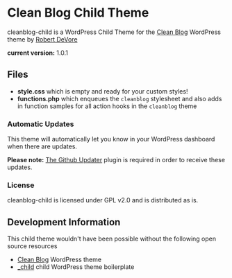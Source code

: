 # Clean Blog Child Theme

cleanblog-child is a WordPress Child Theme for the [Clean Blog](https://github.com/deviodigital/cleanblog) WordPress theme by [Robert DeVore](http://www.robertdevore.com/)

**current version:** 1.0.1

## Files

- **style.css** which is empty and ready for your custom styles!
- **functions.php** which enqueues the `cleanblog` stylesheet and also adds in function samples for all action hooks in the `cleanblog` theme

### Automatic Updates

This theme will automatically let you know in your WordPress dashboard when there are updates.

**Please note:** [The Github Updater](https://github.com/afragen/github-updater) plugin is required in order to receive these updates.

### License

cleanblog-child is licensed under GPL v2.0 and is distributed as is.

## Development Information

This child theme wouldn't have been possible without the following open source resources

* [Clean Blog](https://github.com/deviodigital/cleanblog/) WordPress theme
* [_child](https://github.com/ahmadawais/_child) child WordPress theme boilerplate

